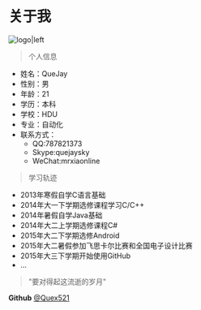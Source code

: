 关于我
===
![logo|left](__IMG__/favicon.ico)
>个人信息  

- 姓名：QueJay  
- 性别：男 
- 年龄：21  
- 学历：本科  
- 学校：HDU  
- 专业：自动化 
- 联系方式：
	- QQ:787821373
	- Skype:quejaysky
	- WeChat:mrxiaonline
>学习轨迹  

- 2013年寒假自学C语言基础  
- 2014年大一下学期选修课程学习C/C++  
- 2014年暑假自学Java基础  
- 2014年大二上学期选修课程C#  
- 2015年大二下学期选修Android  
- 2015年大二暑假参加飞思卡尔比赛和全国电子设计比赛  
- 2015年大三下学期开始使用GitHub  
- ...  

> "要对得起这流逝的岁月"  

**Github** [@Quex521](https://github.com/Quex521)
